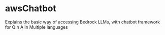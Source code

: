 # awsChatbot
Explains the basic way of accessing Bedrock LLMs, with chatbot framework for Q n A in Multiple languages
